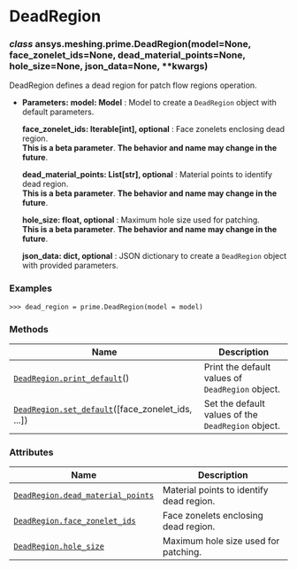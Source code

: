 # DeadRegion



### *class* ansys.meshing.prime.DeadRegion(model=None, face_zonelet_ids=None, dead_material_points=None, hole_size=None, json_data=None, \*\*kwargs)

DeadRegion defines a dead region for patch flow regions operation.

* **Parameters:**
  **model: Model**
  : Model to create a `DeadRegion` object with default parameters.

  **face_zonelet_ids: Iterable[int], optional**
  : Face zonelets enclosing dead region.
    <br/>
    **This is a beta parameter**. **The behavior and name may change in the future**.

  **dead_material_points: List[str], optional**
  : Material points to identify dead region.
    <br/>
    **This is a beta parameter**. **The behavior and name may change in the future**.

  **hole_size: float, optional**
  : Maximum hole size used for patching.
    <br/>
    **This is a beta parameter**. **The behavior and name may change in the future**.

  **json_data: dict, optional**
  : JSON dictionary to create a `DeadRegion` object with provided parameters.

### Examples

```pycon
>>> dead_region = prime.DeadRegion(model = model)
```

<!-- !! processed by numpydoc !! -->

### Methods

| Name | Description |
|-----------------------------------------------------------------------------------------------------------------------------------------------|----------------------------------------------------|
| [`DeadRegion.print_default`](ansys.meshing.prime.DeadRegion.print_default.md#ansys.meshing.prime.DeadRegion.print_default)()                  | Print the default values of `DeadRegion` object.   |
| [`DeadRegion.set_default`](ansys.meshing.prime.DeadRegion.set_default.md#ansys.meshing.prime.DeadRegion.set_default)([face_zonelet_ids, ...]) | Set the default values of the `DeadRegion` object. |

### Attributes

| Name | Description |
|---------------------------------------------------------------------------------------------------------------------------------------------------|--------------------------------------------|
| [`DeadRegion.dead_material_points`](ansys.meshing.prime.DeadRegion.dead_material_points.md#ansys.meshing.prime.DeadRegion.dead_material_points)   | Material points to identify dead region.   |
| [`DeadRegion.face_zonelet_ids`](ansys.meshing.prime.DeadRegion.face_zonelet_ids.md#ansys.meshing.prime.DeadRegion.face_zonelet_ids)               | Face zonelets enclosing dead region.       |
| [`DeadRegion.hole_size`](ansys.meshing.prime.DeadRegion.hole_size.md#ansys.meshing.prime.DeadRegion.hole_size)                                    | Maximum hole size used for patching.       |

